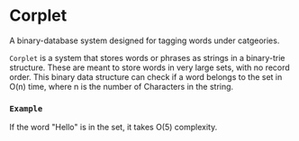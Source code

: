 # Corplet

A binary-database system designed for tagging words under catgeories.

`Corplet` is a system that stores words or phrases as strings in a binary-trie structure. These are meant to store words in very large sets, with no record order. This binary data structure can check if a word belongs to the set in O(n) time, where n is the number of Characters in the string.

### `Example`

If the word "Hello" is in the set, it takes O(5) complexity.